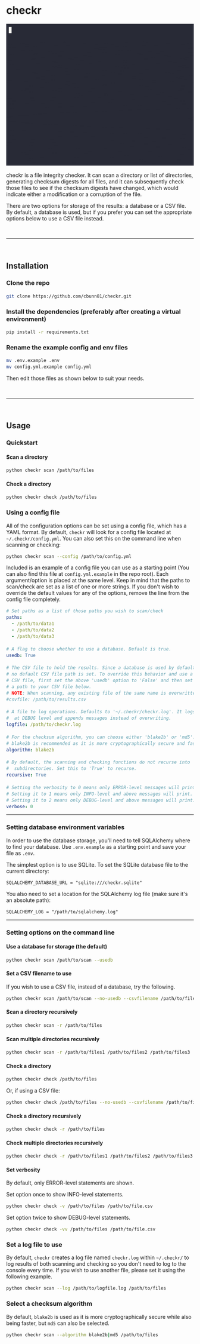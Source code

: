 # checkr

![Example terminal execution](/checkr.gif "Example terminal execution")

checkr is a file integrity checker. It can scan a directory or list of directories, generating checksum digests for all files, and it can subsequently check those files to see if the checksum digests have changed, which would indicate either a modification or a corruption of the file.

There are two options for storage of the results: a database or a CSV file. By default, a database is used, but if you prefer you can set the appropriate options below to use a CSV file instead.

<br>

---

<br>

## Installation

### Clone the repo

```bash
git clone https://github.com/cbunn81/checkr.git
```

### Install the dependencies (preferably after creating a virtual environment)

```bash
pip install -r requirements.txt
```

### Rename the example config and env files

```bash
mv .env.example .env
mv config.yml.example config.yml
```

Then edit those files as shown below to suit your needs.

<br>

---

<br>

## Usage

### Quickstart

#### Scan a directory

```bash
python checkr scan /path/to/files
```

#### Check a directory

```bash
python checkr check /path/to/files
```

### Using a config file

All of the configuration options can be set using a config file, which has a YAML format. By default, `checkr` will look for a config file located at `~/.checkr/config.yml`. You can also set this on the command line when scanning or checking:

```bash
python checkr scan --config /path/to/config.yml
```

Included is an example of a config file you can use as a starting point (You can also find this file at `config.yml.example` in the repo root). Each argument/option is placed at the same level. Keep in mind that the paths to scan/check are set as a list of one or more strings. If you don't wish to override the default values for any of the options, remove the line from the config file completely.

```yaml
# Set paths as a list of those paths you wish to scan/check
paths:
  - /path/to/data1
  - /path/to/data2
  - /path/to/data3

# A flag to choose whether to use a database. Default is true.
usedb: True

# The CSV file to hold the results. Since a database is used by default,
# no default CSV file path is set. To override this behavior and use a
# CSV file, first set the above 'usedb' option to 'False' and then set
# a path to your CSV file below.
# NOTE: When scanning, any existing file of the same name is overwritten.
#csvfile: /path/to/results.csv

# A file to log operations. Defaults to '~/.checkr/checkr.log'. It logs
#  at DEBUG level and appends messages instead of overwriting.
logfile: /path/to/checkr.log

# For the checksum algorithm, you can choose either 'blake2b' or 'md5'.
# blake2b is recommended as it is more cryptographically secure and faster.
algorithm: blake2b

# By default, the scanning and checking functions do not recurse into
#  subdirectories. Set this to 'True' to recurse.
recursive: True

# Setting the verbosity to 0 means only ERROR-level messages will print.
# Setting it to 1 means only INFO-level and above messages will print.
# Setting it to 2 means only DEBUG-level and above messages will print.
verbose: 0
```

---

### Setting database environment variables

In order to use the database storage, you'll need to tell SQLAlchemy where to find your database. Use `.env.example` as a starting point and save your file as `.env`.

The simplest option is to use SQLite. To set the SQLite database file to the current directory:

```
SQLALCHEMY_DATABASE_URL = "sqlite:///checkr.sqlite"
```

You also need to set a location for the SQLAlchemy log file (make sure it's an absolute path):

```
SQLALCHEMY_LOG = "/path/to/sqlalchemy.log"
```

---

### Setting options on the command line

#### Use a database for storage (the default)

```bash
python checkr scan /path/to/scan --usedb
```

#### Set a CSV filename to use

If you wish to use a CSV file, instead of a database, try the following.

```bash
python checkr scan /path/to/scan --no-usedb --csvfilename /path/to/file.csv
```

#### Scan a directory recursively

```bash
python checkr scan -r /path/to/files
```

#### Scan multiple directories recursively

```bash
python checkr scan -r /path/to/files1 /path/to/files2 /path/to/files3
```

#### Check a directory

```bash
python checkr check /path/to/files
```

Or, if using a CSV file:

```bash
python checkr check /path/to/files --no-usedb --csvfilename /path/to/file.csv
```

#### Check a directory recursively

```bash
python checkr check -r /path/to/files
```

#### Check multiple directories recursively

```bash
python checkr check -r /path/to/files1 /path/to/files2 /path/to/files3
```

#### Set verbosity

By default, only ERROR-level statements are shown.

Set option once to show INFO-level statements.

```bash
python checkr check -v /path/to/files /path/to/file.csv
```

Set option twice to show DEBUG-level statements.

```bash
python checkr check -vv /path/to/files /path/to/file.csv
```

### Set a log file to use

By default, `checkr` creates a log file named `checkr.log` within `~/.checkr/` to log results of both scanning and checking so you don't need to log to the console every time. If you wish to use another file, please set it using the following example.

```bash
python checkr scan --log /path/to/logfile.log /path/to/files
```

### Select a checksum algorithm

By default, `blake2b` is used as it is more cryptographically secure while also being faster, but `md5` can also be selected.

```bash
python checkr scan --algorithm blake2b|md5 /path/to/files
```
